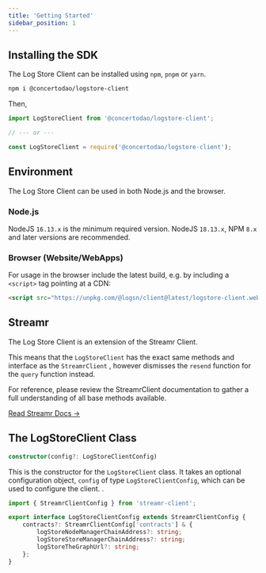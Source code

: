 ```yaml
---
title: 'Getting Started'
sidebar_position: 1
---
```


## Installing the SDK

The Log Store Client can be installed using `npm`, `pnpm` or `yarn`.

```bash
npm i @concertodao/logstore-client
```

Then,

```ts
import LogStoreClient from '@concertodao/logstore-client';

// --- or ---

const LogStoreClient = require('@concertodao/logstore-client');
```

## Environment

The Log Store Client can be used in both Node.js and the browser.

### Node.js

NodeJS `16.13.x` is the minimum required version. NodeJS `18.13.x`, NPM `8.x` and later versions are recommended.

### Browser (Website/WebApps)

For usage in the browser include the latest build, e.g. by including a `<script>` tag pointing at a CDN:

```html
<script src="https://unpkg.com/@logsn/client@latest/logstore-client.web.js"></script>
```

## Streamr

The Log Store Client is an extension of the Streamr Client.

This means that the `LogStoreClient` has the exact same methods and interface as the `StreamrClient` , however dismisses the `resend` function for the `query` function instead.

For reference, please review the StreamrClient documentation to gather a full understanding of all base methods available.

[Read Streamr Docs →](https://docs.streamr.network/usage/streams/creating-streams)

## The LogStoreClient Class

```ts
constructor(config?: LogStoreClientConfig)
```

This is the constructor for the `LogStoreClient` class. It takes an optional configuration object, `config` of type `LogStoreClientConfig`, which can be used to configure the client. .

```ts
import { StreamrClientConfig } from 'streamr-client';

export interface LogStoreClientConfig extends StreamrClientConfig {
	contracts?: StreamrClientConfig['contracts'] & {
		logStoreNodeManagerChainAddress?: string;
		logStoreStoreManagerChainAddress?: string;
		logStoreTheGraphUrl?: string;
	};
}
```
